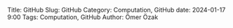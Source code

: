 Title: GitHub
Slug: GitHub
Category: Computation, GitHub
date: 2024-01-17 9:00
Tags: Computation, GitHub
Author: Ömer Özak

